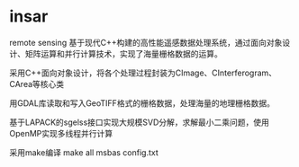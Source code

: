# insar
remote sensing
基于现代C++构建的高性能遥感数据处理系统，通过面向对象设计、矩阵运算和并行计算技术，实现了海量栅格数据的运算。

采用C++面向对象设计，将各个处理过程封装为CImage、CInterferogram、CArea等核心类

用GDAL库读取和写入GeoTIFF格式的栅格数据，处理海量的地理栅格数据。

基于LAPACK的sgelss接口实现大规模SVD分解，求解最小二乘问题，使用OpenMP实现多线程并行计算

采用make编译
make all
msbas config.txt


